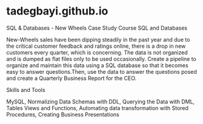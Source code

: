 # tadegbayi.github.io

SQL & Databases - New Wheels Case Study
Course SQL and Databases

New-Wheels sales have been dipping steadily in the past year and due to the critical customer feedback and ratings online, there is a drop in new customers every quarter, which is concerning. The data is not organized and is dumped as flat files only to be used occasionally. Create a pipeline to organize and maintain this data using a SQL database so that it becomes easy to answer questions.Then, use the data to answer the questions posed and create a Quarterly Business Report for the CEO.

Skills and Tools

MySQL, Normalizing Data Schemas with DDL, Querying the Data with DML, Tables Views and Functions, Automating data transformation with Stored Procedures, Creating Business Presentations
